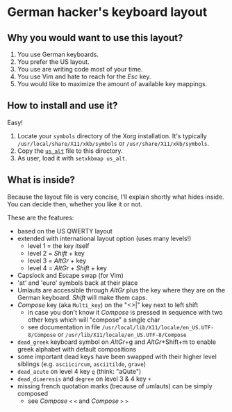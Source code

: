 # German hacker's keyboard layout

## Why you would want to use this layout?

1. You use German keyboards.
2. You prefer the US layout.
3. You use are writing code most of your time.
4. You use Vim and hate to reach for the *Esc* key.
5. You would like to maximize the amount of available key mappings.

## How to install and use it?

Easy!

1. Locate your `symbols` directory of the Xorg installation. It's typically
   `/usr/local/share/X11/xkb/symbols` or `/usr/share/X11/xkb/symbols`.
2. Copy the [`us_alt`](us_alt) file to this directory.
3. As user, load it with `setxkbmap us_alt`.

## What is inside?

Because the layout file is very concise, I'll explain shortly what hides
inside. You can decide then, whether you like it or not.

These are the features:

* based on the US QWERTY layout
* extended with international layout option (uses many levels!)
  * level 1 = the key itself
  * level 2 = *Shift* + key
  * level 3 = *AltGr* + key
  * level 4 = *AltGr* + *Shift* + key
* Capslock and Escape swap (for Vim)
* 'at' and 'euro' symbols back at their place
* Umlauts are accessible through *AltGr* plus the key where they are on the
	German keyboard. *Shift* will make them caps.
* *Compose* key (aka `Multi_key`) on the "<>|" key next to left shift
  * in case you don't know it *Compose* is pressed in sequence with two
    other keys which will "compose" a single char
  * see documentation in file `/usr/local/lib/X11/locale/en_US.UTF-8/Compose` or
    `/usr/lib/X11/locale/en_US.UTF-8/Compose`
* `dead_greek` keyboard symbol on *AltGr*+g and *AltGr*+Shift+m
	to enable greek alphabet with default compositions
* some important dead keys have been swapped with their higher level siblings
	(e.g. `asciicircum`, `asciitilde`, `grave`)
* `dead_acute` on level 4 key `q` (think: "aQute")
* `dead_diaeresis` and `degree` on level 3 & 4 key `+`
* missing french quotation marks (because of umlauts) can be simply composed
  * see *Compose* `<` `<` and *Compose* `>` `>`
